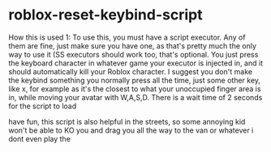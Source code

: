# roblox-reset-keybind-script
How this is used
1: To use this, you must have a script executor. Any of them are fine, just make sure you have one, as that's pretty much the only way to use it (SS executors should work too, that's optional.
You just press the keyboard character in whatever game your executor is injected in, and it should automatically kill your Roblox character.
I suggest you don't make the keybind something you normally press all the time, just some other key, like x, for example as it's the closest to what your unoccupied finger area is in, while moving your avatar with W,A,S,D.
There is a wait time of 2 seconds for the script to load

have fun, this script is also helpful in the streets, so some annoying kid won't be able to KO you and drag you all the way to the van or whatever i dont even play the 
